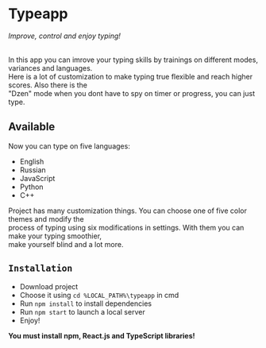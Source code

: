 # Typeapp
*Improve, control and enjoy typing!* <br><br>

In this app you can imrove your typing skills by trainings on different modes, variances and languages. \
Here is a lot of customization to make typing true flexible and reach higher scores. Also there is the \
"Dzen" mode when you dont have to spy on timer or progress, you can just type.

## Available
Now you can type on five languages:
* English
* Russian
* JavaScript
* Python
* C++ 
  
Project has many customization things. You can choose one of five color themes and modify the \
process of typing using six modifications in settings. With them you can make your typing smoothier, \
make yourself blind and a lot more.

## `Installation`
* Download project
* Choose it using `cd %LOCAL_PATH%\typeapp` in cmd
* Run `npm install` to install dependencies
* Run `npm start` to launch a local server
* Enjoy!

__You must install npm, React.js and TypeScript libraries!__
